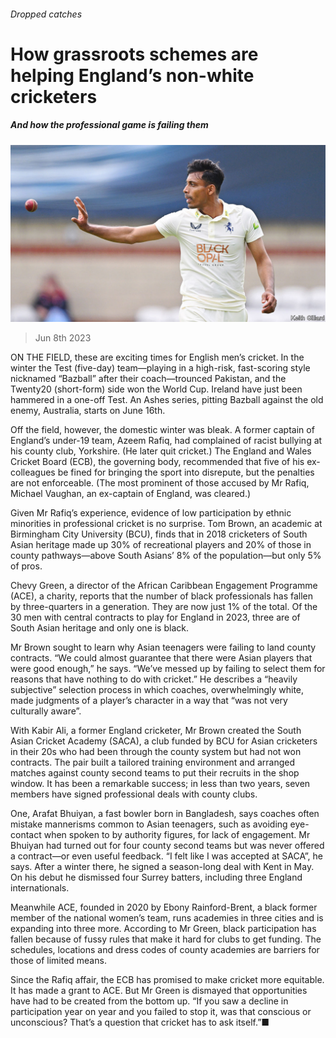 ###### Dropped catches

# How grassroots schemes are helping England’s non-white cricketers 

##### And how the professional game is failing them 

![image](images/20230610_BRP004.jpg) 

> Jun 8th 2023 

ON THE FIELD, these are exciting times for English men’s cricket. In the winter the Test (five-day) team—playing in a high-risk, fast-scoring style nicknamed “Bazball” after their coach—trounced Pakistan, and the Twenty20 (short-form) side won the World Cup. Ireland have just been hammered in a one-off Test. An Ashes series, pitting Bazball against the old enemy, Australia, starts on June 16th.

Off the field, however, the domestic winter was bleak. A former captain of England’s under-19 team, Azeem Rafiq, had complained of racist bullying at his county club, Yorkshire. (He later quit cricket.) The England and Wales Cricket Board (ECB), the governing body, recommended that five of his ex-colleagues be fined for bringing the sport into disrepute, but the penalties are not enforceable. (The most prominent of those accused by Mr Rafiq, Michael Vaughan, an ex-captain of England, was cleared.) 

Given Mr Rafiq’s experience, evidence of low participation by ethnic minorities in professional cricket is no surprise. Tom Brown, an academic at Birmingham City University (BCU), finds that in 2018 cricketers of South Asian heritage made up 30% of recreational players and 20% of those in county pathways—above South Asians’ 8% of the population—but only 5% of pros. 

Chevy Green, a director of the African Caribbean Engagement Programme (ACE), a charity, reports that the number of black professionals has fallen by three-quarters in a generation. They are now just 1% of the total. Of the 30 men with central contracts to play for England in 2023, three are of South Asian heritage and only one is black.

Mr Brown sought to learn why Asian teenagers were failing to land county contracts. “We could almost guarantee that there were Asian players that were good enough,” he says. “We’ve messed up by failing to select them for reasons that have nothing to do with cricket.” He describes a “heavily subjective” selection process in which coaches, overwhelmingly white, made judgments of a player’s character in a way that “was not very culturally aware”. 

With Kabir Ali, a former England cricketer, Mr Brown created the South Asian Cricket Academy (SACA), a club funded by BCU for Asian cricketers in their 20s who had been through the county system but had not won contracts. The pair built a tailored training environment and arranged matches against county second teams to put their recruits in the shop window. It has been a remarkable success; in less than two years, seven members have signed professional deals with county clubs. 

One, Arafat Bhuiyan, a fast bowler born in Bangladesh, says coaches often mistake mannerisms common to Asian teenagers, such as avoiding eye-contact when spoken to by authority figures, for lack of engagement. Mr Bhuiyan had turned out for four county second teams but was never offered a contract—or even useful feedback. “I felt like I was accepted at SACA”, he says. After a winter there, he signed a season-long deal with Kent in May. On his debut he dismissed four Surrey batters, including three England internationals.

Meanwhile ACE, founded in 2020 by Ebony Rainford-Brent, a black former member of the national women’s team, runs academies in three cities and is expanding into three more. According to Mr Green, black participation has fallen because of fussy rules that make it hard for clubs to get funding. The schedules, locations and dress codes of county academies are barriers for those of limited means.

Since the Rafiq affair, the ECB has promised to make cricket more equitable. It has made a grant to ACE. But Mr Green is dismayed that opportunities have had to be created from the bottom up. “If you saw a decline in participation year on year and you failed to stop it, was that conscious or unconscious? That’s a question that cricket has to ask itself.”■


